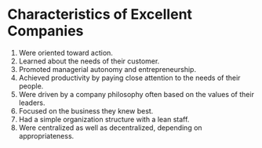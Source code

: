 # Characteristics of Excellent Companies

1. Were oriented toward action.
2. Learned about the needs of their customer.
3. Promoted managerial autonomy and entrepreneurship.
4. Achieved productivity by paying close attention to the needs of their people.
5. Were driven by a company philosophy often based on the values of their leaders.
6. Focused on the business they knew best.
7. Had a simple organization structure with a lean staff.
8. Were centralized as well as decentralized, depending on appropriateness.

